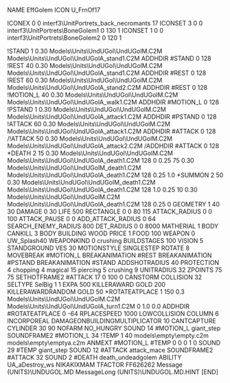 NAME EffGolem
ICON U_FrnOf17

ICONEX 0 0 interf3\UnitPortrets\_back_necromants 17
ICONSET 3 0 0 interf3\UnitPortrets\BoneGolem1 0 130 1
ICONSET 1 0 0 interf3\UnitPortrets\BoneGolem2 0 120 1

!STAND          1 0.30  Models\Units\UndUGol\UndUGolM.C2M Models\Units\UndUGol\UndUGolA_stand1.C2M
ADDHDIR #STAND 0 128
!REST          40 0.30  Models\Units\UndUGol\UndUGolM.C2M Models\Units\UndUGol\UndUGolA_stand1.C2M
ADDHDIR #REST 0 128
!REST          60 0.30  Models\Units\UndUGol\UndUGolM.C2M Models\Units\UndUGol\UndUGolA_stand2.C2M
ADDHDIR #REST 0 128
!MOTION_L      40 0.30  Models\Units\UndUGol\UndUGolM.C2M Models\Units\UndUGol\UndUGolA_walk1.C2M
ADDHDIR #MOTION_L 0 128
!PSTAND        1  0.30  Models\Units\UndUGol\UndUGolM.C2M Models\Units\UndUGol\UndUGolA_attack1.C2M
ADDHDIR #PSTAND 0 128 
!ATTACK        60 0.30  Models\Units\UndUGol\UndUGolM.C2M Models\Units\UndUGol\UndUGolA_attack1.C2M
ADDHDIR #ATTACK 0 128
/!ATTACK        50 0.30  Models\Units\UndUGol\UndUGolM.C2M Models\Units\UndUGol\UndUGolA_attack2.C2M
/ADDHDIR #ATTACK 0 128
*DEATH       2  15 0.30 Models\Units\UndUGol\UndUGolM.C2M Models\Units\UndUGol\UndUGolA_death1.C2M 128 0 0.25 75 0.30  Models\Units\UndUGol\UndUGolM_death1.C2M Models\Units\UndUGol\UndUGolA_death1.C2M 128 0.25 1.0
*SUMMON      2  50 0.30 Models\Units\UndUGol\UndUGolM_death1.C2M Models\Units\UndUGol\UndUGolA_death1.C2M 128 1.0 0.25 10 0.30 Models\Units\UndUGol\UndUGolM.C2M Models\Units\UndUGol\UndUGolA_death1.C2M 128 0.25 0
GEOMETRY 1 40 30
DAMAGE   0 30
LIFE     500
RECTANGLE 0 0 80 115
ATTACK_RADIUS 0 0 100
ATTACK_PAUSE 0 0
ADD_ATTACK_RADIUS 0 64
SEARCH_ENEMY_RADIUS 800
DET_RADIUS 0 0 8000
MATHERIAL 1 BODY
CANKILL 3 BODY BUILDING WOOD
PRICE 1 FOOD 100
WEAPON 0 UW_Splash40
WEAPONKIND 0 crushing
BUILDSTAGES 100
VISION 5
STANDGROUND
VES 30
MOTIONSTYLE SINGLESTEP
ROTATE 8
MOVEBREAK #MOTION_L
BREAKANIMATION #REST
BREAKANIMATION #PSTAND
BREAKANIMATION #STAND
ADDSHOTRADIUS 40
PROTECTION 4 chopping 4 magical 15 piercing 5 crushing 9
UNITRADIUS 32
ZPOINTS 75 75
SETHOTFRAME2 #ATTACK 17 0 100 0
CANSTORM
COLLISION 32
SELTYPE SelBig 1 1
EXPA 500
KILLERAWARD             GOLD 200
KILLERAWARDRANDOM       GOLD 50
*ROTATEATPLACE      1 150 0.3 Models\Units\UndUGol\UndUGolM.C2M Models\Units\UndUGol\UndUGolA_turn1.C2M 0 1.0 0.0
ADDHDIR #ROTATEATPLACE 0 -64
RPLACESPEED         1000
LOWCOLLISION
COLUMN 6
INCORPOREAL
DAMAGEONBUILDINGMULTIPLICATOR 10
CANTCAPTURE
CYLINDER 30 90
NOFARM
NO_HUNGRY
SOUND 14 #MOTION_L giant_step
SOUNDFRAME2 #MOTION_L 34
!TEMP  1 40 models\empty\empty.c2m models\empty\emptya.c2m
ANMEXT #MOTION_L #TEMP 0 0 0 1 0
SOUND 29 #TEMP giant_step
SOUND 12 #ATTACK attack_mace
SOUNDFRAME2 #ATTACK 32
SOUND 2 #DEATH death_undeadgolem
ABILITY UA_aDestroy_ws
NIKAKIXMAM
TFACTOR FF626262
Message (UNITS)\UNDUGOL.MD
MessageLong (UNITS)\UNDUGOL.MD.HINT
[END]
